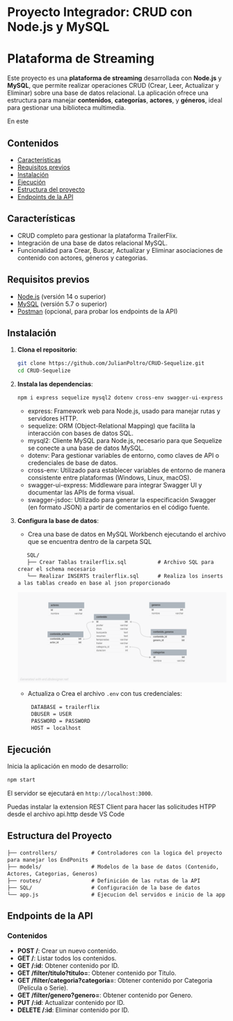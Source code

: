 # Proyecto Integrador: CRUD con Node.js y MySQL

# Plataforma de Streaming

Este proyecto es una **plataforma de streaming** desarrollada con **Node.js** y **MySQL**, que permite realizar operaciones CRUD (Crear, Leer, Actualizar y Eliminar) sobre una base de datos relacional. La aplicación ofrece una estructura para manejar **contenidos**, **categorías**, **actores**, y **géneros**, ideal para gestionar una biblioteca multimedia.

En este

## Contenidos

- [Características](#características)
- [Requisitos previos](#requisitos-previos)
- [Instalación](#instalación)
- [Ejecución](#ejecución)
- [Estructura del proyecto](#estructura-del-proyecto)
- [Endpoints de la API](#endpoints-de-la-api)

## Características

- CRUD completo para gestionar la plataforma TrailerFlix.
- Integración de una base de datos relacional MySQL.
- Funcionalidad para Crear, Buscar, Actualizar y Eliminar asociaciones de contenido con actores, géneros y categorias.

## Requisitos previos

- [Node.js](https://nodejs.org/) (versión 14 o superior)
- [MySQL](https://www.mysql.com/) (versión 5.7 o superior)
- [Postman](https://www.postman.com/) (opcional, para probar los endpoints de la API)

## Instalación

1. **Clona el repositorio**:

   ```bash
   git clone https://github.com/JulianPoltro/CRUD-Sequelize.git
   cd CRUD-Sequelize
   ```

2. **Instala las dependencias**:

   ```bash
   npm i express sequelize mysql2 dotenv cross-env swagger-ui-express swagger-jsdoc
   ```

   - express: Framework web para Node.js, usado para manejar rutas y servidores HTTP.
   - sequelize: ORM (Object-Relational Mapping) que facilita la interacción con bases de datos SQL.
   - mysql2: Cliente MySQL para Node.js, necesario para que Sequelize se conecte a una base de datos MySQL.
   - dotenv: Para gestionar variables de entorno, como claves de API o credenciales de base de datos.
   - cross-env: Utilizado para establecer variables de entorno de manera consistente entre plataformas (Windows, Linux, macOS).
   - swagger-ui-express: Middleware para integrar Swagger UI y documentar las APIs de forma visual.
   - swagger-jsdoc: Utilizado para generar la especificación Swagger (en formato JSON) a partir de comentarios en el código fuente.

3. **Configura la base de datos**:

   - Crea una base de datos en MySQL Workbench ejecutando el archivo que se encuentra dentro de la carpeta SQL

   ```plaintext
      SQL/
      ├── Crear Tablas trailerflix.sql          # Archivo SQL para crear el schema necesario
      └── Realizar INSERTS trailerflix.sql      # Realiza los inserts a las tablas creado en base al json proporcionado 
   ```

   ![SQL/db_designer/trailerflix_1.png](https://github.com/JulianPoltro/CRUD-Sequelize/blob/main/SQL/db_designer/trailerflix_1.png)

   - Actualiza o Crea el archivo `.env` con tus credenciales:
     ```
      DATABASE = trailerflix
      DBUSER = USER
      PASSWORD = PASSWORD
      HOST = localhost
     ```

## Ejecución

Inicia la aplicación en modo de desarrollo:

```bash
npm start
```

El servidor se ejecutará en `http://localhost:3000`.

Puedas instalar la extension REST Client para hacer las solicitudes HTPP desde el archivo api.http desde VS Code

## Estructura del Proyecto

```plaintext
├── controllers/           # Controladores con la logica del proyecto para manejar los EndPonits
├── models/                # Modelos de la base de datos (Contenido, Actores, Categorias, Generos)
├── routes/                # Definición de las rutas de la API
├── SQL/                   # Configuración de la base de datos
└── app.js                 # Ejecucion del servidos e inicio de la app
```

## Endpoints de la API

### Contenidos

- **POST /**: Crear un nuevo contenido.
- **GET /**: Listar todos los contenidos.
- **GET /:id**: Obtener contenido por ID.
- **GET /filter/titulo?titulo=**: Obtener contenido por Titulo.
- **GET /filter/categoria?categoria=**: Obtener contenido por Categoria (Película o Serie).
- **GET /filter/genero?genero=**: Obtener contenido por Genero.
- **PUT /:id**: Actualizar contenido por ID.
- **DELETE /:id**: Eliminar contenido por ID.
